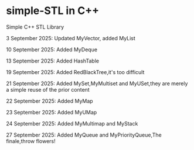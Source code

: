 # simple-STL in C++
Simple C++ STL Library

3 September 2025: Updated MyVector, added MyList

10 September 2025: Added MyDeque

13 September 2025: Added HashTable

19 September 2025: Added RedBlackTree,it's too difficult

21 September 2025: Added MySet,MyMultiset and MyUSet,they are merely a simple reuse of the prior content

22 September 2025: Added MyMap

23 September 2025: Added MyUMap

24 September 2025: Added MyMultimap and MyStack

27 September 2025: Added MyQueue and MyPriorityQueue,The finale,throw flowers!
